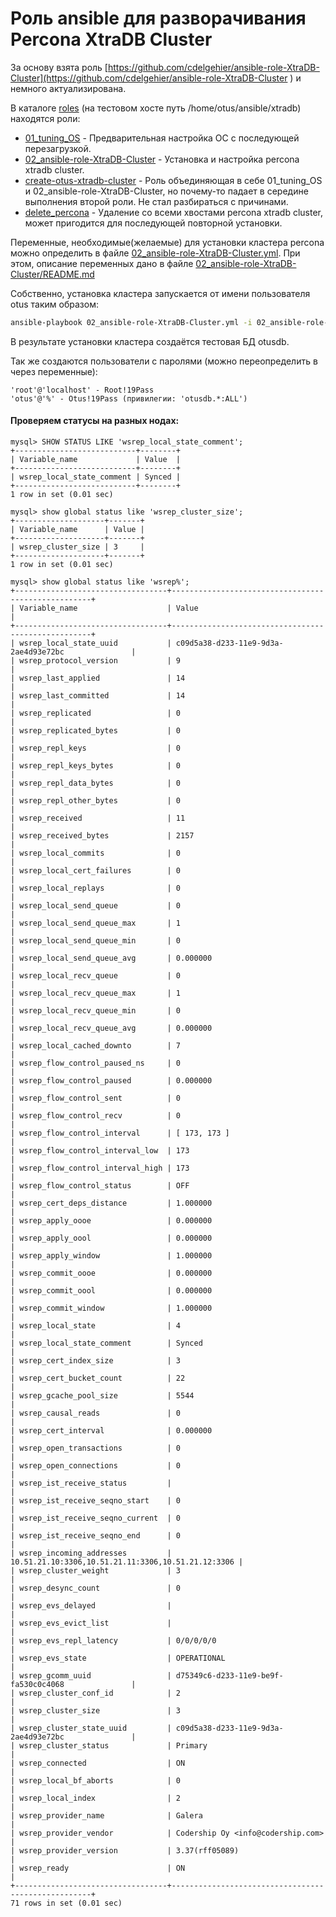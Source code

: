 # Роль ansible для разворачивания Percona XtraDB Cluster

За основу взята роль [https://github.com/cdelgehier/ansible-role-XtraDB-Cluster](https://github.com/cdelgehier/ansible-role-XtraDB-Cluster ) и немного актуализирована.

В каталоге [roles](roles/) (на тестовом хосте путь /home/otus/ansible/xtradb) находятся роли:
-  [01_tuning_OS](roles/01_tuning_OS) - Предварительная настройка ОС с последующей перезагрузкой.
- [02_ansible-role-XtraDB-Cluster](roles/02_ansible-role-XtraDB-Cluster) - Установка и настройка percona xtradb cluster.
- [create-otus-xtradb-cluster](roles/create-otus-xtradb-cluster) - Роль объединяющая в себе 01_tuning_OS и 02_ansible-role-XtraDB-Cluster, но почему-то падает в середине выполнения второй роли. Не стал разбираться с причинами.
- [delete_percona](roles/delete_percona) - Удаление со всеми хвостами percona xtradb cluster, может пригодится для последующей повторной установки.


Переменные, необходимые(желаемые) для установки кластера percona можно определить в файле [02_ansible-role-XtraDB-Cluster.yml](roles/02_ansible-role-XtraDB-Cluster.yml). При этом, описание переменных дано в файле [02_ansible-role-XtraDB-Cluster/README.md](roles/02_ansible-role-XtraDB-Cluster/README.md)

Собственно, установка кластера запускается от имени пользователя otus таким образом:
```bash
ansible-playbook 02_ansible-role-XtraDB-Cluster.yml -i 02_ansible-role-XtraDB-Cluster/hosts
```

В результате установки кластера создаётся тестовая БД otusdb.

Так же создаются пользователи с паролями (можно переопределить в через переменные):
```mysql
'root'@'localhost' - Root!19Pass 
'otus'@'%' - Otus!19Pass (привилегии: 'otusdb.*:ALL')
```
#### Проверяем статусы на разных нодах:

```mysql
mysql> SHOW STATUS LIKE 'wsrep_local_state_comment';
+---------------------------+--------+
| Variable_name             | Value  |
+---------------------------+--------+
| wsrep_local_state_comment | Synced |
+---------------------------+--------+
1 row in set (0.01 sec)
```
```mysql
mysql> show global status like 'wsrep_cluster_size';
+--------------------+-------+
| Variable_name      | Value |
+--------------------+-------+
| wsrep_cluster_size | 3     |
+--------------------+-------+
1 row in set (0.01 sec)
```
```mysql
mysql> show global status like 'wsrep%';
+----------------------------------+----------------------------------------------------+
| Variable_name                    | Value                                              |
+----------------------------------+----------------------------------------------------+
| wsrep_local_state_uuid           | c09d5a38-d233-11e9-9d3a-2ae4d93e72bc               |
| wsrep_protocol_version           | 9                                                  |
| wsrep_last_applied               | 14                                                 |
| wsrep_last_committed             | 14                                                 |
| wsrep_replicated                 | 0                                                  |
| wsrep_replicated_bytes           | 0                                                  |
| wsrep_repl_keys                  | 0                                                  |
| wsrep_repl_keys_bytes            | 0                                                  |
| wsrep_repl_data_bytes            | 0                                                  |
| wsrep_repl_other_bytes           | 0                                                  |
| wsrep_received                   | 11                                                 |
| wsrep_received_bytes             | 2157                                               |
| wsrep_local_commits              | 0                                                  |
| wsrep_local_cert_failures        | 0                                                  |
| wsrep_local_replays              | 0                                                  |
| wsrep_local_send_queue           | 0                                                  |
| wsrep_local_send_queue_max       | 1                                                  |
| wsrep_local_send_queue_min       | 0                                                  |
| wsrep_local_send_queue_avg       | 0.000000                                           |
| wsrep_local_recv_queue           | 0                                                  |
| wsrep_local_recv_queue_max       | 1                                                  |
| wsrep_local_recv_queue_min       | 0                                                  |
| wsrep_local_recv_queue_avg       | 0.000000                                           |
| wsrep_local_cached_downto        | 7                                                  |
| wsrep_flow_control_paused_ns     | 0                                                  |
| wsrep_flow_control_paused        | 0.000000                                           |
| wsrep_flow_control_sent          | 0                                                  |
| wsrep_flow_control_recv          | 0                                                  |
| wsrep_flow_control_interval      | [ 173, 173 ]                                       |
| wsrep_flow_control_interval_low  | 173                                                |
| wsrep_flow_control_interval_high | 173                                                |
| wsrep_flow_control_status        | OFF                                                |
| wsrep_cert_deps_distance         | 1.000000                                           |
| wsrep_apply_oooe                 | 0.000000                                           |
| wsrep_apply_oool                 | 0.000000                                           |
| wsrep_apply_window               | 1.000000                                           |
| wsrep_commit_oooe                | 0.000000                                           |
| wsrep_commit_oool                | 0.000000                                           |
| wsrep_commit_window              | 1.000000                                           |
| wsrep_local_state                | 4                                                  |
| wsrep_local_state_comment        | Synced                                             |
| wsrep_cert_index_size            | 3                                                  |
| wsrep_cert_bucket_count          | 22                                                 |
| wsrep_gcache_pool_size           | 5544                                               |
| wsrep_causal_reads               | 0                                                  |
| wsrep_cert_interval              | 0.000000                                           |
| wsrep_open_transactions          | 0                                                  |
| wsrep_open_connections           | 0                                                  |
| wsrep_ist_receive_status         |                                                    |
| wsrep_ist_receive_seqno_start    | 0                                                  |
| wsrep_ist_receive_seqno_current  | 0                                                  |
| wsrep_ist_receive_seqno_end      | 0                                                  |
| wsrep_incoming_addresses         | 10.51.21.10:3306,10.51.21.11:3306,10.51.21.12:3306 |
| wsrep_cluster_weight             | 3                                                  |
| wsrep_desync_count               | 0                                                  |
| wsrep_evs_delayed                |                                                    |
| wsrep_evs_evict_list             |                                                    |
| wsrep_evs_repl_latency           | 0/0/0/0/0                                          |
| wsrep_evs_state                  | OPERATIONAL                                        |
| wsrep_gcomm_uuid                 | d75349c6-d233-11e9-be9f-fa530c0c4068               |
| wsrep_cluster_conf_id            | 2                                                  |
| wsrep_cluster_size               | 3                                                  |
| wsrep_cluster_state_uuid         | c09d5a38-d233-11e9-9d3a-2ae4d93e72bc               |
| wsrep_cluster_status             | Primary                                            |
| wsrep_connected                  | ON                                                 |
| wsrep_local_bf_aborts            | 0                                                  |
| wsrep_local_index                | 2                                                  |
| wsrep_provider_name              | Galera                                             |
| wsrep_provider_vendor            | Codership Oy <info@codership.com>                  |
| wsrep_provider_version           | 3.37(rff05089)                                     |
| wsrep_ready                      | ON                                                 |
+----------------------------------+----------------------------------------------------+
71 rows in set (0.01 sec)
```
